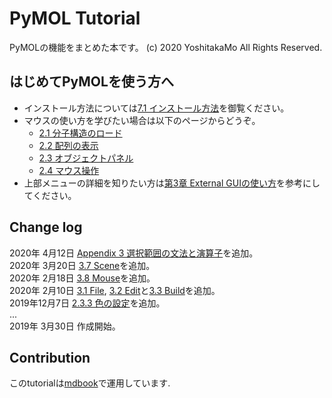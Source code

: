 # PyMOL Tutorial

PyMOLの機能をまとめた本です。
(c) 2020 YoshitakaMo All Rights Reserved.

## はじめてPyMOLを使う方へ
- インストール方法については[7.1 インストール方法](./append01/installation.md)を御覧ください。
- マウスの使い方を学びたい場合は以下のページからどうぞ。
    - [2.1 分子構造のロード](./ch02/loadmol.md)
    - [2.2 配列の表示](./ch02/dispseq.md)
    - [2.3 オブジェクトパネル](./ch02/objpanel.md)
    - [2.4 マウス操作](./ch02/mouse.md)
- 上部メニューの詳細を知りたい方は[第3章 External GUIの使い方](./ch03/index.html)を参考にしてください。

## Change log
2020年 4月12日 [Appendix 3 選択範囲の文法と演算子](./append01/selealgebra.md)を追加。<br>
2020年 3月20日 [3.7 Scene](./ch03/scene.md)を追加。<br>
2020年 2月18日 [3.8 Mouse](./ch03/mouse.md)を追加。<br>
2020年 2月10日 [3.1 File](./ch03/file.md), [3.2 Edit](./ch03/edit.md)と[3.3 Build](./ch03/build.md)を追加。<br>
2019年12月7日 [2.3.3 色の設定](./ch02/color.md)を追加。<br>
...<br>
2019年 3月30日 作成開始。

## Contribution
このtutorialは[mdbook](https://github.com/rust-lang-nursery/mdBook)で運用しています.
